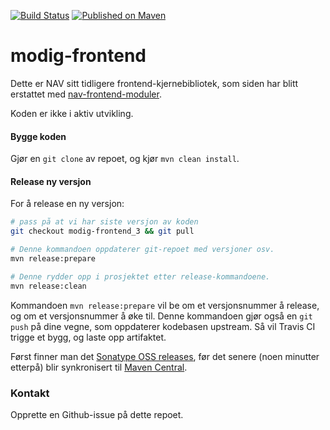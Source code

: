 [![Build Status](https://travis-ci.org/navikt/modig-frontend.svg?branch=modig-frontend_3)](https://travis-ci.org/navikt/modig-frontend)
[![Published on Maven](https://img.shields.io/maven-metadata/v/http/central.maven.org/maven2/no/nav/modig/modig-frontend/maven-metadata.xml.svg)](http://central.maven.org/maven2/no/nav/modig/modig-frontend/)

# modig-frontend

Dette er NAV sitt tidligere frontend-kjernebibliotek, som siden
har blitt erstattet med [nav-frontend-moduler](https://github.com/navikt/nav-frontend-moduler).

Koden er ikke i aktiv utvikling.

#### Bygge koden

Gjør en `git clone` av repoet, og kjør `mvn clean install`.

#### Release ny versjon

For å release en ny versjon:

```bash
# pass på at vi har siste versjon av koden
git checkout modig-frontend_3 && git pull

# Denne kommandoen oppdaterer git-repoet med versjoner osv.
mvn release:prepare

# Denne rydder opp i prosjektet etter release-kommandoene.
mvn release:clean
```

Kommandoen `mvn release:prepare` vil be om et versjonsnummer å release,
og om et versjonsnummer å øke til. Denne kommandoen gjør også en `git push`
på dine vegne, som oppdaterer kodebasen upstream. Så vil Travis CI trigge
et bygg, og laste opp artifaktet.

Først finner man det [Sonatype OSS releases](https://oss.sonatype.org/content/repositories/releases/no/nav/modig/modig-frontend/),
før det senere (noen minutter etterpå) blir synkronisert til [Maven Central](http://central.maven.org/maven2/no/nav/modig/modig-frontend/).


### Kontakt

Opprette en Github-issue på dette repoet.

